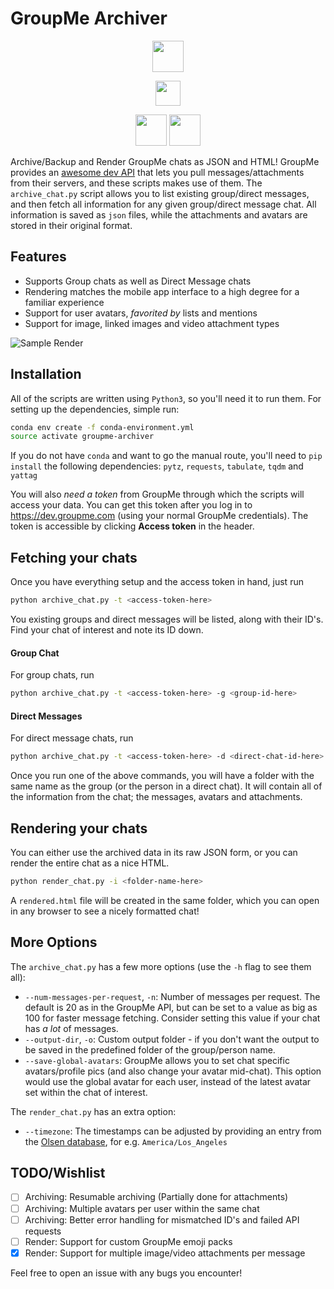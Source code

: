 # GroupMe Archiver
<p align="center">
<img src="[https://d3sq5bmi4w5uj1.cloudfront.net/images/brochure/logo.png?1513786503](https://coursedesignmatters.wordpress.com/wp-content/uploads/2016/12/groupme2012.png)" height="50px"></img>
</p>

<p align="center">
<img src="https://openclipart.org/image/800px/svg_to_png/211761/matt-icons_go-down.png" height="40px" style="line-height:50px"></img>
</p>

<p align="center">
<img src="https://upload.wikimedia.org/wikipedia/commons/thumb/c/c9/JSON_vector_logo.svg/320px-JSON_vector_logo.svg.png" height="50px"></img> <img src="https://upload.wikimedia.org/wikipedia/commons/thumb/6/61/HTML5_logo_and_wordmark.svg/240px-HTML5_logo_and_wordmark.svg.png" height="50px"></img>
</p>

Archive/Backup and Render GroupMe chats as JSON and HTML! GroupMe provides an [awesome dev API](https://dev.groupme.com) that lets you pull messages/attachments from their servers, and these scripts makes use of them. The `archive_chat.py` script allows you to list existing group/direct messages, and then fetch all information for any given group/direct message chat. All information is saved as `json` files, while the attachments and avatars are stored in their original format.

## Features
- Supports Group chats as well as Direct Message chats
- Rendering matches the mobile app interface to a high degree for a familiar experience
- Support for user avatars, _favorited by_ lists and mentions
- Support for image, linked images and video attachment types

<p align="center">

![Sample Render](/docs/render.jpg?raw=true "Sample group chat render. Faces from https://randomuser.me/photos and Fake names from https://uinames.com.")

</p>

## Installation
All of the scripts are written using `Python3`, so you'll need it to run them. For setting up the dependencies, simple run:

```bash
conda env create -f conda-environment.yml
source activate groupme-archiver
```

If you do not have `conda` and want to go the manual route, you'll need to `pip install` the following dependencies: `pytz`, `requests`, `tabulate`, `tqdm` and `yattag`

You will also _need a token_ from GroupMe through which the scripts will access your data. You can get this token after you log in to https://dev.groupme.com (using your normal GroupMe credentials). The token is accessible by clicking **Access token** in the header. 

## Fetching your chats
Once you have everything setup and the access token in hand, just run

```bash
python archive_chat.py -t <access-token-here>
```

You existing groups and direct messages will be listed, along with their ID's. Find your chat of interest and note its ID down.

#### Group Chat
For group chats, run
```bash
python archive_chat.py -t <access-token-here> -g <group-id-here>
```

#### Direct Messages
For direct message chats, run
```bash
python archive_chat.py -t <access-token-here> -d <direct-chat-id-here>
```

Once you run one of the above commands, you will have a folder with the same name as the group (or the person in a direct chat). It will contain all of the information from the chat; the messages, avatars and attachments.

## Rendering your chats
You can either use the archived data in its raw JSON form, or you can render the entire chat as a nice HTML. 
```bash
python render_chat.py -i <folder-name-here>
```

A `rendered.html` file will be created in the same folder, which you can open in any browser to see a nicely formatted chat!

## More Options
The `archive_chat.py` has a few more options (use the `-h` flag to see them all):
- `--num-messages-per-request`, `-n`: Number of messages per request. The default is 20 as in the GroupMe API, but can be set to a value as big as 100 for faster message fetching. Consider setting this value if your chat has _a lot_ of messages.
- `--output-dir`, `-o`: Custom output folder - if you don't want the output to be saved in the predefined folder of the group/person name.
- `--save-global-avatars`: GroupMe allows you to set chat specific avatars/profile pics (and also change your avatar mid-chat). This option would use the global avatar for each user, instead of the latest avatar set within the chat of interest.

The `render_chat.py` has an extra option:
- `--timezone`: The timestamps can be adjusted by providing an entry from the [Olsen database](https://en.wikipedia.org/wiki/Tz_database), for e.g. `America/Los_Angeles`

## TODO/Wishlist
- [ ] Archiving: Resumable archiving (Partially done for attachments)
- [ ] Archiving: Multiple avatars per user within the same chat
- [ ] Archiving: Better error handling for mismatched ID's and failed API requests
- [ ] Render: Support for custom GroupMe emoji packs
- [x] Render: Support for multiple image/video attachments per message

Feel free to open an issue with any bugs you encounter!
